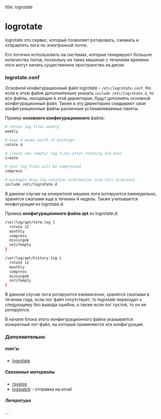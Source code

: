 title: logrotate

# logrotate

logrotate это сервис, который позволяет ротировать, сжимать и отправлять логи по электронной почте.

Его логично использовать на системах, которые генерируют большое количество логов, поскольку на таких машинах с течением времени логи могут начать существенное пространство на диске. 

### logrotate.conf

Основной конфигурационный файл logrotate - `/etc/logrotate.conf`. Но если в этом файле дополнительно указать `include /etc/logrotate.d`, то все файлы, находящие в этой директории, будут дополнять основной конфигурационный файл. Также в эту директорию скидывают свои конфигурационные файлы различные устанавливаемые пакеты.

Пример **основного конфигурационного** файла:

``` bash
# rotate log files weekly
weekly

# keep 4 weeks worth of backlogs
rotate 4

# create new (empty) log files after rotating old ones
create

# your log files will be compressed
compress

# packages drop log rotation information into this directory
include /etc/logrotate.d
```

В данном случае на конкретной машине логи ротируются еженедельно, хранятся сжатыми еще в течении 4 недель. Также учитывается конфигурация из logrotate.d.

Пример **конфигурационного файла apt** из logrotate.d:

``` bash
/var/log/apt/term.log {
  rotate 12
  monthly
  compress
  missingok
  notifempty
}

/var/log/apt/history.log {
  rotate 12
  monthly
  compress
  missingok
  notifempty
}
```

В данном случае логи ротируются ежемесячно, хранятся сжатыми в течении года,  если лог файл отсутствует, то logrotate переходит к следующему без вывода ошибок, а также если лог пустой, то он не ротируется.

В начале блока этого конфигурационного файла указывается конкретный лог-файл, на который применяется эта конфигурация.

### Дополнительно

##### man'ы

- [logrotate](*/linux/man/logrotate)

##### Связанные материалы

- [rsyslog](*/linux/services/rsyslog)
- [logwatch](*/linux/services/logwatch) - отправка на email

##### Литература

...